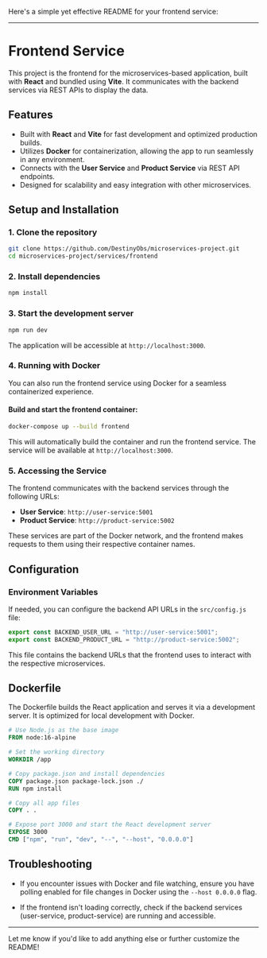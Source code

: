 Here's a simple yet effective README for your frontend service:

---

# Frontend Service

This project is the frontend for the microservices-based application, built with **React** and bundled using **Vite**. It communicates with the backend services via REST APIs to display the data.

## Features

- Built with **React** and **Vite** for fast development and optimized production builds.
- Utilizes **Docker** for containerization, allowing the app to run seamlessly in any environment.
- Connects with the **User Service** and **Product Service** via REST API endpoints.
- Designed for scalability and easy integration with other microservices.

## Setup and Installation

### 1. Clone the repository

```bash
git clone https://github.com/DestinyObs/microservices-project.git
cd microservices-project/services/frontend
```

### 2. Install dependencies

```bash
npm install
```

### 3. Start the development server

```bash
npm run dev
```

The application will be accessible at `http://localhost:3000`.

### 4. Running with Docker

You can also run the frontend service using Docker for a seamless containerized experience. 

#### Build and start the frontend container:

```bash
docker-compose up --build frontend
```

This will automatically build the container and run the frontend service. The service will be available at `http://localhost:3000`.

### 5. Accessing the Service

The frontend communicates with the backend services through the following URLs:

- **User Service**: `http://user-service:5001`
- **Product Service**: `http://product-service:5002`

These services are part of the Docker network, and the frontend makes requests to them using their respective container names.

## Configuration

### Environment Variables

If needed, you can configure the backend API URLs in the `src/config.js` file:

```js
export const BACKEND_USER_URL = "http://user-service:5001"; 
export const BACKEND_PRODUCT_URL = "http://product-service:5002";
```

This file contains the backend URLs that the frontend uses to interact with the respective microservices.

## Dockerfile

The Dockerfile builds the React application and serves it via a development server. It is optimized for local development with Docker.

```Dockerfile
# Use Node.js as the base image
FROM node:16-alpine

# Set the working directory
WORKDIR /app

# Copy package.json and install dependencies
COPY package.json package-lock.json ./
RUN npm install

# Copy all app files
COPY . .

# Expose port 3000 and start the React development server
EXPOSE 3000
CMD ["npm", "run", "dev", "--", "--host", "0.0.0.0"]
```

## Troubleshooting

- If you encounter issues with Docker and file watching, ensure you have polling enabled for file changes in Docker using the `--host 0.0.0.0` flag.
  
- If the frontend isn't loading correctly, check if the backend services (user-service, product-service) are running and accessible.

---

Let me know if you'd like to add anything else or further customize the README!